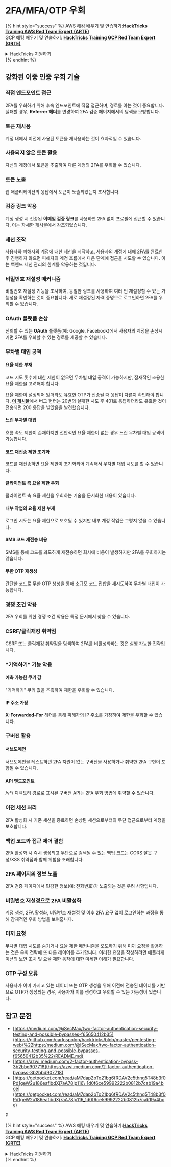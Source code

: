 # 2FA/MFA/OTP 우회

{% hint style="success" %}
AWS 해킹 배우기 및 연습하기:<img src="../.gitbook/assets/arte.png" alt="" data-size="line">[**HackTricks Training AWS Red Team Expert (ARTE)**](https://training.hacktricks.xyz/courses/arte)<img src="../.gitbook/assets/arte.png" alt="" data-size="line">\
GCP 해킹 배우기 및 연습하기: <img src="../.gitbook/assets/grte.png" alt="" data-size="line">[**HackTricks Training GCP Red Team Expert (GRTE)**<img src="../.gitbook/assets/grte.png" alt="" data-size="line">](https://training.hacktricks.xyz/courses/grte)

<details>

<summary>HackTricks 지원하기</summary>

* [**구독 계획**](https://github.com/sponsors/carlospolop) 확인하기!
* **💬 [**Discord 그룹**](https://discord.gg/hRep4RUj7f) 또는 [**텔레그램 그룹**](https://t.me/peass)에 참여하거나 **Twitter** 🐦 [**@hacktricks\_live**](https://twitter.com/hacktricks_live)**를 팔로우하세요.**
* **[**HackTricks**](https://github.com/carlospolop/hacktricks) 및 [**HackTricks Cloud**](https://github.com/carlospolop/hacktricks-cloud) 깃허브 리포지토리에 PR을 제출하여 해킹 트릭을 공유하세요.**

</details>
{% endhint %}

## **강화된 이중 인증 우회 기술**

### **직접 엔드포인트 접근**

2FA를 우회하기 위해 후속 엔드포인트에 직접 접근하며, 경로를 아는 것이 중요합니다. 실패할 경우, **Referrer 헤더**를 변경하여 2FA 검증 페이지에서의 탐색을 모방합니다.

### **토큰 재사용**

계정 내에서 이전에 사용된 토큰을 재사용하는 것이 효과적일 수 있습니다.

### **사용되지 않은 토큰 활용**

자신의 계정에서 토큰을 추출하여 다른 계정의 2FA를 우회할 수 있습니다.

### **토큰 노출**

웹 애플리케이션의 응답에서 토큰이 노출되었는지 조사합니다.

### **검증 링크 악용**

계정 생성 시 전송된 **이메일 검증 링크**를 사용하면 2FA 없이 프로필에 접근할 수 있습니다. 이는 자세한 [게시물](https://srahulceh.medium.com/behind-the-scenes-of-a-security-bug-the-perils-of-2fa-cookie-generation-496d9519771b)에서 강조되었습니다.

### **세션 조작**

사용자와 피해자의 계정에 대한 세션을 시작하고, 사용자의 계정에 대해 2FA를 완료한 후 진행하지 않으면 피해자의 계정 흐름에서 다음 단계에 접근을 시도할 수 있습니다. 이는 백엔드 세션 관리의 한계를 악용하는 것입니다.

### **비밀번호 재설정 메커니즘**

비밀번호 재설정 기능을 조사하여, 동일한 링크를 사용하여 여러 번 재설정할 수 있는 가능성을 확인하는 것이 중요합니다. 새로 재설정된 자격 증명으로 로그인하면 2FA를 우회할 수 있습니다.

### **OAuth 플랫폼 손상**

신뢰할 수 있는 **OAuth** 플랫폼(예: Google, Facebook)에서 사용자의 계정을 손상시키면 2FA를 우회할 수 있는 경로를 제공할 수 있습니다.

### **무차별 대입 공격**

#### **요율 제한 부재**

코드 시도 횟수에 대한 제한이 없으면 무차별 대입 공격이 가능하지만, 잠재적인 조용한 요율 제한을 고려해야 합니다.

요율 제한이 설정되어 있더라도 유효한 OTP가 전송될 때 응답이 다른지 확인해야 합니다. [**이 게시물**](https://mokhansec.medium.com/the-2-200-ato-most-bug-hunters-overlooked-by-closing-intruder-too-soon-505f21d56732)에서 버그 헌터는 20번의 실패한 시도 후 401로 응답하더라도 유효한 것이 전송되면 200 응답을 받았음을 발견했습니다.

#### **느린 무차별 대입**

흐름 속도 제한이 존재하지만 전반적인 요율 제한이 없는 경우 느린 무차별 대입 공격이 가능합니다.

#### **코드 재전송 제한 초기화**

코드를 재전송하면 요율 제한이 초기화되어 계속해서 무차별 대입 시도를 할 수 있습니다.

#### **클라이언트 측 요율 제한 우회**

클라이언트 측 요율 제한을 우회하는 기술을 문서화한 내용이 있습니다.

#### **내부 작업의 요율 제한 부재**

로그인 시도는 요율 제한으로 보호될 수 있지만 내부 계정 작업은 그렇지 않을 수 있습니다.

#### **SMS 코드 재전송 비용**

SMS를 통해 코드를 과도하게 재전송하면 회사에 비용이 발생하지만 2FA를 우회하지는 않습니다.

#### **무한 OTP 재생성**

간단한 코드로 무한 OTP 생성을 통해 소규모 코드 집합을 재시도하여 무차별 대입이 가능합니다.

### **경쟁 조건 악용**

2FA 우회를 위한 경쟁 조건 악용은 특정 문서에서 찾을 수 있습니다.

### **CSRF/클릭재킹 취약점**

CSRF 또는 클릭재킹 취약점을 탐색하여 2FA를 비활성화하는 것은 실행 가능한 전략입니다.

### **"기억하기" 기능 악용**

#### **예측 가능한 쿠키 값**

"기억하기" 쿠키 값을 추측하여 제한을 우회할 수 있습니다.

#### **IP 주소 가장**

**X-Forwarded-For** 헤더를 통해 피해자의 IP 주소를 가장하여 제한을 우회할 수 있습니다.

### **구버전 활용**

#### **서브도메인**

서브도메인을 테스트하면 2FA 지원이 없는 구버전을 사용하거나 취약한 2FA 구현이 포함될 수 있습니다.

#### **API 엔드포인트**

/v\*/ 디렉토리 경로로 표시된 구버전 API는 2FA 우회 방법에 취약할 수 있습니다.

### **이전 세션 처리**

2FA 활성화 시 기존 세션을 종료하면 손상된 세션으로부터의 무단 접근으로부터 계정을 보호합니다.

### **백업 코드와 접근 제어 결함**

2FA 활성화 시 즉시 생성되고 무단으로 검색될 수 있는 백업 코드는 CORS 잘못 구성/XSS 취약점과 함께 위험을 초래합니다.

### **2FA 페이지의 정보 노출**

2FA 검증 페이지에서 민감한 정보(예: 전화번호)가 노출되는 것은 우려 사항입니다.

### **비밀번호 재설정으로 2FA 비활성화**

계정 생성, 2FA 활성화, 비밀번호 재설정 및 이후 2FA 요구 없이 로그인하는 과정을 통해 잠재적인 우회 방법을 보여줍니다.

### **미끼 요청**

무차별 대입 시도를 숨기거나 요율 제한 메커니즘을 오도하기 위해 미끼 요청을 활용하는 것은 우회 전략에 또 다른 레이어를 추가합니다. 이러한 요청을 작성하려면 애플리케이션의 보안 조치 및 요율 제한 동작에 대한 미세한 이해가 필요합니다.

### OTP 구성 오류

사용자가 이미 가지고 있는 데이터 또는 OTP 생성을 위해 이전에 전송된 데이터를 기반으로 OTP가 생성되는 경우, 사용자가 이를 생성하고 우회할 수 있는 가능성이 있습니다.

## 참고 문헌

* [https://medium.com/@iSecMax/two-factor-authentication-security-testing-and-possible-bypasses-f65650412b35](https://github.com/carlospolop/hacktricks/blob/master/pentesting-web/%22https:/medium.com/@iSecMax/two-factor-authentication-security-testing-and-possible-bypasses-f65650412b35%22/README.md)
* [https://azwi.medium.com/2-factor-authentication-bypass-3b2bbd907718](https://azwi.medium.com/2-factor-authentication-bypass-3b2bbd907718)
* [https://getpocket.com/read/aM7dap2bTo21bg6fRDAV2c5thng5T48b3f0Pd1geW2u186eafibdXj7aA78Ip116\_1d0f6ce59992222b0812b7cab19a4bce](https://getpocket.com/read/aM7dap2bTo21bg6fRDAV2c5thng5T48b3f0Pd1geW2u186eafibdXj7aA78Ip116_1d0f6ce59992222b0812b7cab19a4bce)

P

{% hint style="success" %}
AWS 해킹 배우기 및 연습하기:<img src="../.gitbook/assets/arte.png" alt="" data-size="line">[**HackTricks Training AWS Red Team Expert (ARTE)**](https://training.hacktricks.xyz/courses/arte)<img src="../.gitbook/assets/arte.png" alt="" data-size="line">\
GCP 해킹 배우기 및 연습하기: <img src="../.gitbook/assets/grte.png" alt="" data-size="line">[**HackTricks Training GCP Red Team Expert (GRTE)**<img src="../.gitbook/assets/grte.png" alt="" data-size="line">](https://training.hacktricks.xyz/courses/grte)

<details>

<summary>HackTricks 지원하기</summary>

* [**구독 계획**](https://github.com/sponsors/carlospolop) 확인하기!
* **💬 [**Discord 그룹**](https://discord.gg/hRep4RUj7f) 또는 [**텔레그램 그룹**](https://t.me/peass)에 참여하거나 **Twitter** 🐦 [**@hacktricks\_live**](https://twitter.com/hacktricks_live)**를 팔로우하세요.**
* **[**HackTricks**](https://github.com/carlospolop/hacktricks) 및 [**HackTricks Cloud**](https://github.com/carlospolop/hacktricks-cloud) 깃허브 리포지토리에 PR을 제출하여 해킹 트릭을 공유하세요.**

</details>
{% endhint %}
